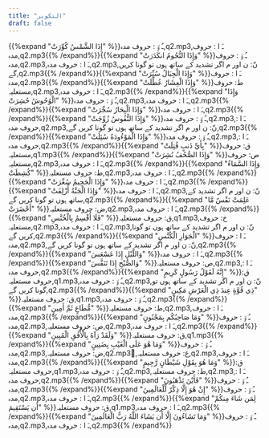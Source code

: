 ```yaml
---
title: "التكوير"
draft: false
---
```

 {{%expand "إِذَا الشَّمْسُ كُوِّرَتْ" %}}ـُ و٘ :  حروف مدہ,q2.mp3,ـَ ا :  حروف مدہ,q2.mp3{{% /expand%}}{{%expand "وَإِذَا النُّجُومُ انكَدَرَتْ" %}}ـُ و٘ :  حروف مدہ,q2.mp3,ـَ ا :  حروف مدہ,q2.mp3,نّ: ن اور م اگر تشدید کے ساتھ ہوں تو گونا کریں گے,q2.mp3{{% /expand%}}{{%expand "وَإِذَا الْجِبَالُ سُيِّرَتْ" %}}ـَ ا :  حروف مدہ,q2.mp3{{% /expand%}}{{%expand "وَإِذَا الْعِشَارُ عُطِّلَتْ" %}}ط: حروف مستعلیہ,q2.mp3,ـَ ا :  حروف مدہ,q2.mp3{{% /expand%}}{{%expand "وَإِذَا الْوُحُوشُ حُشِرَتْ" %}}ـُ و٘ :  حروف مدہ,q2.mp3,ـَ ا :  حروف مدہ,q2.mp3{{% /expand%}}{{%expand "وَإِذَا الْبِحَارُ سُجِّرَتْ" %}}ـَ ا :  حروف مدہ,q2.mp3{{% /expand%}}{{%expand "وَإِذَا النُّفُوسُ زُوِّجَتْ" %}}ـُ و٘ :  حروف مدہ,q2.mp3,ـَ ا :  حروف مدہ,q2.mp3,نّ: ن اور م اگر تشدید کے ساتھ ہوں تو گونا کریں گے,q2.mp3{{% /expand%}}{{%expand "وَإِذَا الْمَوْءُودَةُ سُئِلَتْ" %}}ـُ و٘ :  حروف مدہ,q2.mp3,ـَ ا :  حروف مدہ,q2.mp3{{% /expand%}}{{%expand "بِأَيِّ ذَنبٍ قُتِلَتْ" %}}ق: حروف مستعلیہ,q1.mp3{{% /expand%}}{{%expand "وَإِذَا الصُّحُفُ نُشِرَتْ" %}}ص: حروف مستعلیہ,q2.mp3,ـَ ا :  حروف مدہ,q2.mp3{{% /expand%}}{{%expand "وَإِذَا السَّمَاءُ كُشِطَتْ" %}}ط: حروف مستعلیہ,q2.mp3,ـَ ا :  حروف مدہ,q2.mp3{{% /expand%}}{{%expand "وَإِذَا الْجَحِيمُ سُعِّرَتْ" %}}ـَ ا :  حروف مدہ,q2.mp3{{% /expand%}}{{%expand "وَإِذَا الْجَنَّةُ أُزْلِفَتْ" %}}ـَ ا :  حروف مدہ,q2.mp3,نّ: ن اور م اگر تشدید کے ساتھ ہوں تو گونا کریں گے,q2.mp3{{% /expand%}}{{%expand "عَلِمَتْ نَفْسٌ مَّا أَحْضَرَتْ" %}}ض: حروف مستعلیہ,q2.mp3,ـَ ا :  حروف مدہ,q2.mp3{{% /expand%}}{{%expand "فَلَا أُقْسِمُ بِالْخُنَّسِ" %}}ق: حروف مستعلیہ,q1.mp3,خ: حروف مستعلیہ,q2.mp3,ـَ ا :  حروف مدہ,q2.mp3,نّ: ن اور م اگر تشدید کے ساتھ ہوں تو گونا کریں گے,q2.mp3{{% /expand%}}{{%expand "الْجَوَارِ الْكُنَّسِ" %}}ـَ ا :  حروف مدہ,q2.mp3,نّ: ن اور م اگر تشدید کے ساتھ ہوں تو گونا کریں گے,q2.mp3{{% /expand%}}{{%expand "وَاللَّيْلِ إِذَا عَسْعَسَ" %}}ـَ ا :  حروف مدہ,q2.mp3{{% /expand%}}{{%expand "وَالصُّبْحِ إِذَا تَنَفَّسَ" %}}ص: حروف مستعلیہ,q2.mp3,ـَ ا :  حروف مدہ,q2.mp3{{% /expand%}}{{%expand "إِنَّهُ لَقَوْلُ رَسُولٍ كَرِيمٍ" %}}ق: حروف مستعلیہ,q1.mp3,ـُ و٘ :  حروف مدہ,q2.mp3,نّ: ن اور م اگر تشدید کے ساتھ ہوں تو گونا کریں گے,q2.mp3{{% /expand%}}{{%expand "ذِي قُوَّةٍ عِندَ ذِي الْعَرْشِ مَكِينٍ" %}}ق: حروف مستعلیہ,q1.mp3,ـُ و٘ :  حروف مدہ,q2.mp3{{% /expand%}}{{%expand "مُّطَاعٍ ثَمَّ أَمِينٍ" %}}ط: حروف مستعلیہ,q2.mp3,ـَ ا :  حروف مدہ,q2.mp3{{% /expand%}}{{%expand "وَمَا صَاحِبُكُم بِمَجْنُونٍ" %}}ـُ و٘ :  حروف مدہ,q2.mp3,ص: حروف مستعلیہ,q2.mp3,ـَ ا :  حروف مدہ,q2.mp3{{% /expand%}}{{%expand "وَلَقَدْ رَآهُ بِالْأُفُقِ الْمُبِينِ" %}}ق: حروف مستعلیہ,q1.mp3{{% /expand%}}{{%expand "وَمَا هُوَ عَلَى الْغَيْبِ بِضَنِينٍ" %}}ـُ و٘ :  حروف مدہ,q2.mp3,ض: حروف مستعلیہ,q2.mp3,ُغ: حروف مستعلیہ,q2.mp3,ـَ ا :  حروف مدہ,q2.mp3{{% /expand%}}{{%expand "وَمَا هُوَ بِقَوْلِ شَيْطَانٍ رَّجِيمٍ" %}}ق: حروف مستعلیہ,q1.mp3,ـُ و٘ :  حروف مدہ,q2.mp3,ط: حروف مستعلیہ,q2.mp3,ـَ ا :  حروف مدہ,q2.mp3{{% /expand%}}{{%expand "فَأَيْنَ تَذْهَبُونَ" %}}ـُ و٘ :  حروف مدہ,q2.mp3{{% /expand%}}{{%expand "إِنْ هُوَ إِلَّا ذِكْرٌ لِّلْعَالَمِينَ" %}}ـُ و٘ :  حروف مدہ,q2.mp3,ـَ ا :  حروف مدہ,q2.mp3{{% /expand%}}{{%expand "لِمَن شَاءَ مِنكُمْ أَن يَسْتَقِيمَ" %}}ق: حروف مستعلیہ,q1.mp3,ـَ ا :  حروف مدہ,q2.mp3{{% /expand%}}{{%expand "وَمَا تَشَاءُونَ إِلَّا أَن يَشَاءَ اللَّهُ رَبُّ الْعَالَمِينَ" %}}ـُ و٘ :  حروف مدہ,q2.mp3,ـَ ا :  حروف مدہ,q2.mp3{{% /expand%}}